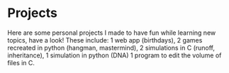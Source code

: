 # Projects
Here are some personal projects I made to have fun while learning new topics, have a look!
These include:
1 web app (birthdays),
2 games recreated in python (hangman, mastermind),
2 simulations in C (runoff, inheritance),
1 simulation in python (DNA)
1 program to edit the volume of files in C.
